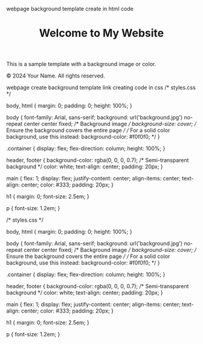 webpage background template create in html code 
<!DOCTYPE html>
<html lang="en">
<head>
    <meta charset="UTF-8">
    <meta name="viewport" content="width=device-width, initial-scale=1.0">
    <title>Background Template</title>
    <link rel="stylesheet" href="styles.css">
</head>
<body>
    <div class="container">
        <header>
            <h1>Welcome to My Website</h1>
        </header>
        <main>
            <p>This is a sample template with a background image or color.</p>
        </main>
        <footer>
            <p>&copy; 2024 Your Name. All rights reserved.</p>
        </footer>
    </div>
</body>
</html>


webpage create background template link creating code in css
/* styles.css */

body, html {
    margin: 0;
    padding: 0;
    height: 100%;
}

body {
    font-family: Arial, sans-serif;
    background: url('background.jpg') no-repeat center center fixed; /* Background image */
    background-size: cover; /* Ensure the background covers the entire page */
    /* For a solid color background, use this instead:
    background-color: #f0f0f0; 
    */
}

.container {
    display: flex;
    flex-direction: column;
    height: 100%;
}

header, footer {
    background-color: rgba(0, 0, 0, 0.7); /* Semi-transparent background */
    color: white;
    text-align: center;
    padding: 20px;
}

main {
    flex: 1;
    display: flex;
    justify-content: center;
    align-items: center;
    text-align: center;
    color: #333;
    padding: 20px;
}

h1 {
    margin: 0;
    font-size: 2.5em;
}

p {
    font-size: 1.2em;
}

/* styles.css */

body, html {
    margin: 0;
    padding: 0;
    height: 100%;
}

body {
    font-family: Arial, sans-serif;
    background: url('background.jpg') no-repeat center center fixed; /* Background image */
    background-size: cover; /* Ensure the background covers the entire page */
    /* For a solid color background, use this instead:
    background-color: #f0f0f0; 
    */
}

.container {
    display: flex;
    flex-direction: column;
    height: 100%;
}

header, footer {
    background-color: rgba(0, 0, 0, 0.7); /* Semi-transparent background */
    color: white;
    text-align: center;
    padding: 20px;
}

main {
    flex: 1;
    display: flex;
    justify-content: center;
    align-items: center;
    text-align: center;
    color: #333;
    padding: 20px;
}

h1 {
    margin: 0;
    font-size: 2.5em;
}

p {
    font-size: 1.2em;
}




